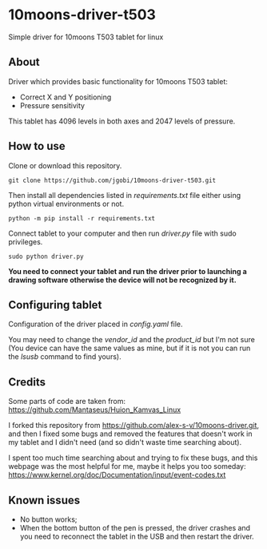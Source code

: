 # 10moons-driver-t503

Simple driver for 10moons T503 tablet for linux

## About

Driver which provides basic functionality for 10moons T503 tablet:
* Correct X and Y positioning
* Pressure sensitivity

This tablet has 4096 levels in both axes and 2047 levels of pressure.

## How to use

Clone or download this repository.

```
git clone https://github.com/jgobi/10moons-driver-t503.git
```

Then install all dependencies listed in _requirements.txt_ file either using python virtual environments or not.

```
python -m pip install -r requirements.txt
```

Connect tablet to your computer and then run _driver.py_ file with sudo privileges.

```
sudo python driver.py
```

**You need to connect your tablet and run the driver prior to launching a drawing software otherwise the device will not be recognized by it.**

## Configuring tablet

Configuration of the driver placed in _config.yaml_ file.

You may need to change the *vendor_id* and the *product_id* but I'm not sure (You device can have the same values as mine, but if it is not you can run the *lsusb* command to find yours).

## Credits

Some parts of code are taken from: https://github.com/Mantaseus/Huion_Kamvas_Linux

I forked this repository from https://github.com/alex-s-v/10moons-driver.git, and then I fixed some bugs and removed the features that doesn't work in my tablet and I didn't need (and so didn't waste time searching about).

I spent too much time searching about and trying to fix these bugs, and this webpage was the most helpful for me, maybe it helps you too someday: https://www.kernel.org/doc/Documentation/input/event-codes.txt

## Known issues

- No button works;
- When the bottom button of the pen is pressed, the driver crashes and you need to reconnect the tablet in the USB and then restart the driver.
